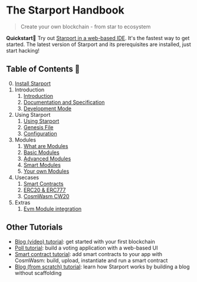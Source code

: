 # The Starport Handbook

> Create your own blockchain - from star to ecosystem

**Quickstart**🚀 Try out <a href="https://gitpod.io/#https://github.com/tendermint/starport/" target="_blank">Starport in a web-based IDE</a>. It's the fastest way to get started. The latest version of Starport and its prerequisites are installed, just start hacking!

## Table of Contents 🔎

0. [Install Starport](install.md)
1. Introduction  
   1. [Introduction](01%20Introduction/01_starport_introduction/introduction.md)  
   2. [Documentation and Specification](01%20Introduction/02_documentation_specification/02_documentation_specification.md)  
   3. [Development Mode](01%20Introduction/03_development_mode/03_development_mode.md)  
2. Using Starport  
    1. [Using Starport](02%20Using%20Starport/01_using_starport/01_using_starport.md)  
    2. [Genesis File](02%20Using%20Starport/02_genesis_file/02_genesis_file.md)     
    3. [Configuration](02%20Using%20Starport/03_configuration/03_configuration.md)  
3. Modules  
    1. [What are Modules](03%20Modules/01_what_are_modules/01_what_are_modules.md)  
    2. [Basic Modules](03%20Modules/02_basic_modules/02_basic_modules.md)  
    3. [Advanced Modules](03%20Modules/03_advanced_modules/03_advanced_modules.md)  
    4. [Smart Modules](03%20Modules/04_smart_modules/04_smart_modules.md)  
    5. [Your own Modules](03%20Modules/05_your_own_module/05_your_own_module.md)  
4. Usecases  
    1. [Smart Contracts](04%20Use%20cases/01_smart_contracts/01_smart_contracts.md)  
    2. [ERC20 & ERC777](04%20Use%20cases/02_erc20/02_erc20.md)  
    3. [CosmWasm CW20](04%20Use%20cases/03_cw20/03_cw20.md)  
5. Extras  
    1. [Evm Module integration](05%20Extras/05_01_cosmos_ethermint/05_01_cosmos_ethermint.md)

## Other Tutorials

- [Blog (video) tutorial](https://www.youtube.com/watch?v=rmbPjCGDXek): get started with your first blockchain
- [Poll tutorial](https://tutorials.cosmos.network/starport-polling-app/): build a voting application with a web-based UI
- [Smart contract tutorial](https://www.notion.so/Smart-contracts-with-CosmWasm-c6fbcd584b78437a843e738b922dc108): add smart contracts to your app with CosmWasm: build, upload, instantiate and run a smart contract
- [Blog (from scratch) tutorial](https://tutorials.cosmos.network/starport-blog/01-index.html): learn how Starport works by building a blog without scaffolding
